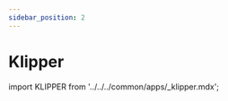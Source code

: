 ```yaml
---
sidebar_position: 2
---
```


# Klipper

import KLIPPER from '../../../common/apps/\_klipper.mdx';

<KLIPPER />
